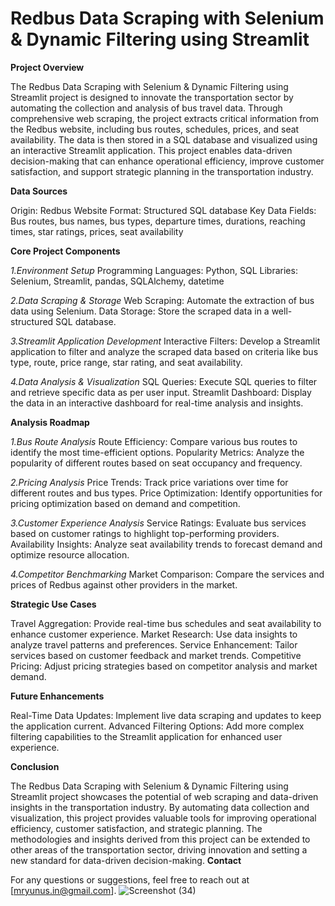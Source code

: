 # Redbus Data Scraping with Selenium & Dynamic Filtering using Streamlit

**Project Overview**

 The Redbus Data Scraping with Selenium & Dynamic Filtering using Streamlit project is designed to innovate the transportation sector by automating the collection and analysis of bus travel data. Through 
 comprehensive web scraping, the project extracts critical information from the Redbus website, including bus routes, schedules, prices, and seat availability. The data is then stored in a SQL database and 
 visualized using an interactive Streamlit application. This project enables data-driven decision-making that can enhance operational efficiency, improve customer satisfaction, and support strategic 
 planning in the transportation industry.

**Data Sources**

 Origin: Redbus Website
 Format: Structured SQL database
 Key Data Fields: Bus routes, bus names, bus types, departure times, durations, reaching times, star ratings, prices, seat availability
 
**Core Project Components**

*1.Environment Setup*
 Programming Languages: Python, SQL
 Libraries: Selenium, Streamlit, pandas, SQLAlchemy, datetime

*2.Data Scraping & Storage*
 Web Scraping: Automate the extraction of bus data using Selenium.
 Data Storage: Store the scraped data in a well-structured SQL database.
 
*3.Streamlit Application Development*
 Interactive Filters: Develop a Streamlit application to filter and analyze the scraped data based on criteria like bus type, route, price range, star rating, and seat availability.
 
*4.Data Analysis & Visualization*
 SQL Queries: Execute SQL queries to filter and retrieve specific data as per user input.
 Streamlit Dashboard: Display the data in an interactive dashboard for real-time analysis and insights.
 
**Analysis Roadmap**

*1.Bus Route Analysis*
 Route Efficiency: Compare various bus routes to identify the most time-efficient options.
 Popularity Metrics: Analyze the popularity of different routes based on seat occupancy and frequency.
 
*2.Pricing Analysis*
 Price Trends: Track price variations over time for different routes and bus types.
 Price Optimization: Identify opportunities for pricing optimization based on demand and competition.

*3.Customer Experience Analysis*
 Service Ratings: Evaluate bus services based on customer ratings to highlight top-performing providers.
 Availability Insights: Analyze seat availability trends to forecast demand and optimize resource allocation.

*4.Competitor Benchmarking*
 Market Comparison: Compare the services and prices of Redbus against other providers in the market.

**Strategic Use Cases**

 Travel Aggregation: Provide real-time bus schedules and seat availability to enhance customer experience.
 Market Research: Use data insights to analyze travel patterns and preferences.
 Service Enhancement: Tailor services based on customer feedback and market trends.
 Competitive Pricing: Adjust pricing strategies based on competitor analysis and market demand.

**Future Enhancements**

 Real-Time Data Updates: Implement live data scraping and updates to keep the application current.
 Advanced Filtering Options: Add more complex filtering capabilities to the Streamlit application for enhanced user experience.

**Conclusion**

 The Redbus Data Scraping with Selenium & Dynamic Filtering using Streamlit project showcases the potential of web scraping and data-driven insights in the transportation industry. By automating data 
 collection and visualization, this project provides valuable tools for improving operational efficiency, customer satisfaction, and strategic planning. The methodologies and insights derived from this 
 project can be extended to other areas of the transportation sector, driving innovation and setting a new standard for data-driven decision-making.
**Contact**

 For any questions or suggestions, feel free to reach out at [mryunus.in@gmail.com].
 ![Screenshot (34)](https://github.com/user-attachments/assets/a0a4372a-f04a-4ad2-b3dc-71a09cb548b7)


